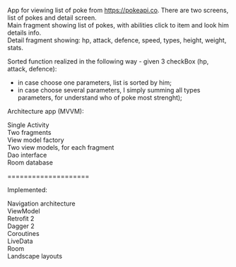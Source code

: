 
App for viewing list of poke from https://pokeapi.co. There are two screens, list of pokes and detail screen.  
Main fragment showing list of pokes, with abilities click to item and look him details info.  
Detail fragment showing: hp, attack, defence, speed, types, height, weight, stats.  
  
Sorted function realized in the following way - given 3 checkBox (hp, attack, defence):  
- in case choose one parameters, list is sorted by him;  
- in case choose several parameters, I simply summing all types parameters, for understand who of poke most strenght);

Architecture app (MVVM):  

  
Single Activity  
Two fragments  
View model factory  
Two view models, for each fragment  
Dao interface  
Room database  
   
   ====================
  
Implemented:

Navigation architecture  
ViewModel  
Retrofit 2  
Dagger 2  
Coroutines  
LiveData  
Room  
Landscape layouts

